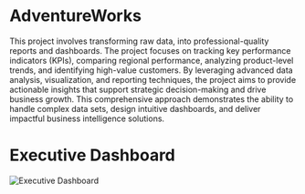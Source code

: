 # AdventureWorks

This project involves transforming raw data, into professional-quality reports and dashboards. The project focuses on tracking key performance indicators (KPIs), comparing regional performance, analyzing product-level trends, and identifying high-value customers. By leveraging advanced data analysis, visualization, and reporting techniques, the project aims to provide actionable insights that support strategic decision-making and drive business growth. This comprehensive approach demonstrates the ability to handle complex data sets, design intuitive dashboards, and deliver impactful business intelligence solutions.


# Executive Dashboard

![Executive Dashboard](https://github.com/AdityaManojMenon/AdventureWorks/assets/143031124/69b2d9fa-526e-4a4e-af2c-feee4133fc4e)




